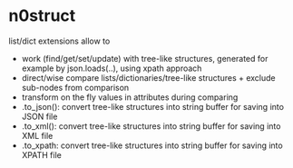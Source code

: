 # n0struct
list/dict extensions allow to 
* work (find/get/set/update) with tree-like structures, generated for example by json.loads(..), using xpath approach 
* direct/wise compare lists/dictionaries/tree-like structures + exclude sub-nodes from comparison
* transform on the fly values in attributes during comparing
* .to_json(): convert tree-like structures into string buffer for saving into JSON file
* .to_xml(): convert tree-like structures into string buffer for saving into XML file
* .to_xpath: convert tree-like structures into string buffer for saving into XPATH file
